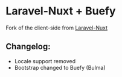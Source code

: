 # Laravel-Nuxt + Buefy

Fork of the client-side from [Laravel-Nuxt](https://github.com/cretueusebiu/laravel-nuxt)

## Changelog:

- Locale support removed
- Bootstrap changed to Buefy (Bulma)
